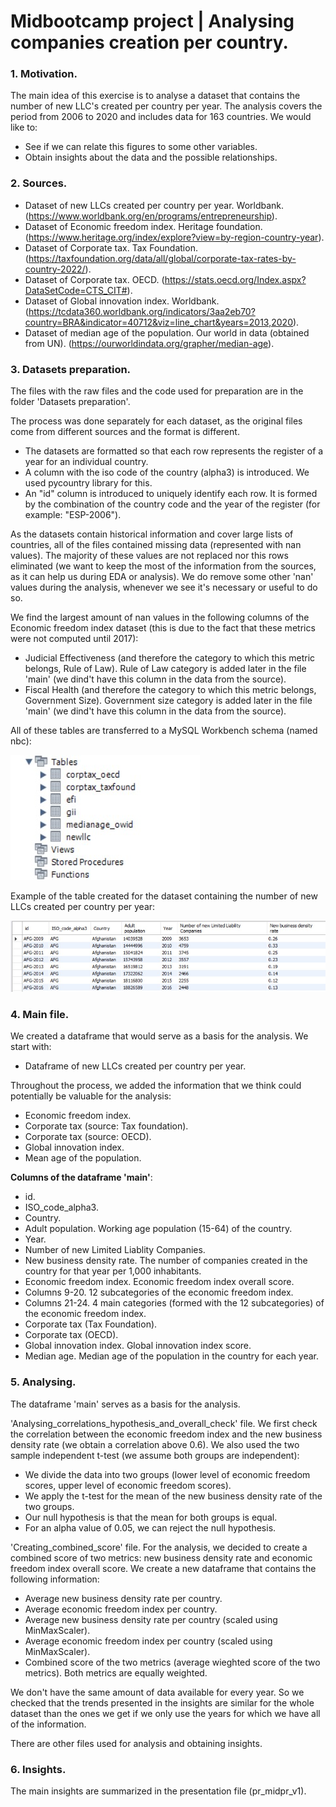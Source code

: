 # Midbootcamp project | Analysing companies creation per country.


### 1. Motivation.

The main idea of this exercise is to analyse a dataset that contains the number of new LLC's created per country per year. The analysis covers the period from 2006 to 2020 and includes data for 163 countries. We would like to:
- See if we can relate this figures to some other variables.
- Obtain insights about the data and the possible relationships.


### 2. Sources.

- Dataset of new LLCs created per country per year. Worldbank. (https://www.worldbank.org/en/programs/entrepreneurship).
- Dataset of Economic freedom index. Heritage foundation. (https://www.heritage.org/index/explore?view=by-region-country-year).
- Dataset of Corporate tax. Tax Foundation. (https://taxfoundation.org/data/all/global/corporate-tax-rates-by-country-2022/).
- Dataset of Corporate tax. OECD. (https://stats.oecd.org/Index.aspx?DataSetCode=CTS_CIT#).
- Dataset of Global innovation index. Worldbank. (https://tcdata360.worldbank.org/indicators/3aa2eb70?country=BRA&indicator=40712&viz=line_chart&years=2013,2020).
- Dataset of median age of the population. Our world in data (obtained from UN). (https://ourworldindata.org/grapher/median-age).


### 3. Datasets preparation.

The files with the raw files and the code used for preparation are in the folder 'Datasets preparation'.

The process was done separately for each dataset, as the original files come from different sources and the format is different.
- The datasets are formatted so that each row represents the register of a year for an individual country.
- A column with the iso code of the country (alpha3) is introduced. We used pycountry library for this.
- An "id" column is introduced to uniquely identify each row. It is formed by the combination of the country code and the year of the register (for example: "ESP-2006").

As the datasets contain historical information and cover large lists of countries, all of the files contained missing data (represented with nan values). The majority of these values are not replaced nor this rows eliminated (we want to keep the most of the information from the sources, as it can help us during EDA or analysis). We do remove some other 'nan' values during the analysis, whenever we see it's necessary or useful to do so.

We find the largest amount of nan values in the following columns of the Economic freedom index dataset (this is due to the fact that these metrics were not computed until 2017):
- Judicial Effectiveness (and therefore the category to which this metric belongs, Rule of Law). Rule of Law category is added later in the file 'main' (we dind't have this column in the data from the source).
- Fiscal Health (and therefore the category to which this metric belongs, Government Size). Government size category is added later in the file 'main' (we dind't have this column in the data from the source). 

All of these tables are transferred to a MySQL Workbench schema (named nbc):

![nbc_schema](https://github.com/92CMDiego/mid-project-analysing-companies-creation/blob/main/images/nbc_schema.jpg)

Example of the table created for the dataset containing the number of new LLCs created per country per year:

![example_newllc_table](https://github.com/92CMDiego/mid-project-analysing-companies-creation/blob/main/images/example_newllc_table.jpg)


### 4. Main file.

We created a dataframe that would serve as a basis for the analysis. We start with:
- Dataframe of new LLCs created per country per year.

Throughout the process, we added the information that we think could potentially be valuable for the analysis:
- Economic freedom index.
- Corporate tax (source: Tax foundation).
- Corporate tax (source: OECD).
- Global innovation index.
- Mean age of the population.

**Columns of the dataframe 'main'**:
- id.
- ISO_code_alpha3.
- Country.
- Adult population. Working age population (15-64) of the country.
- Year.
- Number of new Limited Liablity Companies.
- New business density rate. The number of companies created in the country for that year per 1,000 inhabitants.
- Economic freedom index. Economic freedom index overall score.
- Columns 9-20. 12 subcategories of the economic freedom index.
- Columns 21-24. 4 main categories (formed with the 12 subcategories) of the economic freedom index.
- Corporate tax (Tax Foundation).
- Corporate tax (OECD).
- Global innovation index. Global innovation index score.
- Median age. Median age of the population in the country for each year.


### 5. Analysing.

The dataframe 'main' serves as a basis for the analysis.

'Analysing_correlations_hypothesis_and_overall_check' file. We first check the correlation between the economic freedom index and the new business density rate (we obtain a correlation above 0.6). We also used the two sample independent t-test (we assume both groups are independent):
- We divide the data into two groups (lower level of economic freedom scores, upper level of economic freedom scores).
- We apply the t-test for the mean of the new business density rate of the two groups.
- Our null hypothesis is that the mean for both groups is equal.
- For an alpha value of 0.05, we can reject the null hypothesis.

'Creating_combined_score' file. For the analysis, we decided to create a combined score of two metrics: new business density rate and economic freedom index overall score. We create a new dataframe that contains the following information:
- Average new business density rate per country.
- Average economic freedom index per country.
- Average new business density rate per country (scaled using MinMaxScaler).
- Average economic freedom index per country (scaled using MinMaxScaler).
- Combined score of the two metrics (average wieghted score of the two metrics). Both metrics are equally weighted.

We don't have the same amount of data available for every year. So we checked that the trends presented in the insights are similar for the whole dataset than the ones we get if we only use the years for which we have all of the information.

There are other files used for analysis and obtaining insights.


### 6. Insights.

The main insights are summarized in the presentation file (pr_midpr_v1).